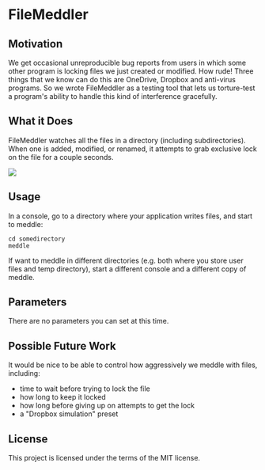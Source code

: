 # FileMeddler

## Motivation

We get occasional unreproducible bug reports from users in which some other program is locking files we just created or modified. How rude! Three things that we know can do this are OneDrive, Dropbox and anti-virus programs. So we wrote FileMeddler as a testing tool that lets us torture-test a program's ability to handle this kind of interference gracefully.

## What it Does

FileMeddler watches all the files in a directory (including subdirectories). When one is added, modified, or renamed, it attempts to grab exclusive lock on the file for a couple seconds.

![](https://i.imgur.com/bY4gLSL.png)

## Usage
In a console, go to a directory where your application writes files, and start to meddle:

    cd somedirectory
    meddle

If  want to meddle in different directories (e.g. both where you store user files and temp directory), start a different console and a different copy of meddle.

## Parameters
There are no parameters you can set at this time.

## Possible Future Work
It would be nice to be able to control how aggressively  we meddle with files, including:

* time to wait before trying to lock the file
* how long to keep it locked
* how long before giving up on attempts to get the lock
* a "Dropbox simulation" preset

## License
This project is licensed under the terms of the MIT license.
